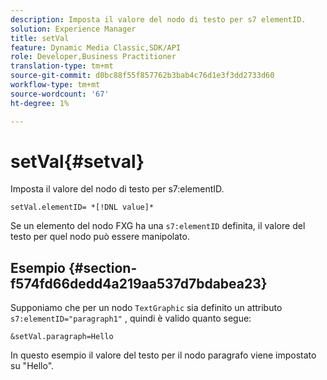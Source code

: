 ```yaml
---
description: Imposta il valore del nodo di testo per s7 elementID.
solution: Experience Manager
title: setVal
feature: Dynamic Media Classic,SDK/API
role: Developer,Business Practitioner
translation-type: tm+mt
source-git-commit: d0bc88f55f857762b3bab4c76d1e3f3dd2733d60
workflow-type: tm+mt
source-wordcount: '67'
ht-degree: 1%

---
```



# setVal{#setval}

Imposta il valore del nodo di testo per s7:elementID.

`setVal.elementID= *[!DNL value]*`

Se un elemento del nodo FXG ha una `s7:elementID` definita, il valore del testo per quel nodo può essere manipolato.

## Esempio {#section-f574fd66dedd4a219aa537d7bdabea23}

Supponiamo che per un nodo `TextGraphic` sia definito un attributo `s7:elementID="paragraph1"` , quindi è valido quanto segue:

`&setVal.paragraph=Hello`

In questo esempio il valore del testo per il nodo paragrafo viene impostato su &quot;Hello&quot;.
